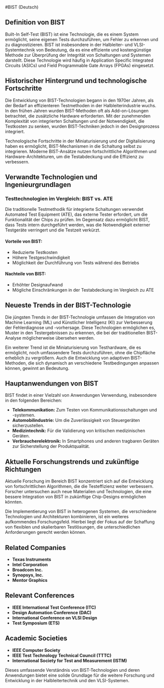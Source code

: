 #BIST (Deutsch)

## Definition von BIST

Built-In Self-Test (BIST) ist eine Technologie, die es einem System ermöglicht, seine eigenen Tests durchzuführen, um Fehler zu erkennen und zu diagnostizieren. BIST ist insbesondere in der Halbleiter- und VLSI-Systemtechnik von Bedeutung, da es eine effiziente und kostengünstige Methode zur Überprüfung der Integrität von Schaltungen und Systemen darstellt. Diese Technologie wird häufig in Application Specific Integrated Circuits (ASICs) und Field Programmable Gate Arrays (FPGAs) eingesetzt.

## Historischer Hintergrund und technologische Fortschritte

Die Entwicklung von BIST-Technologien begann in den 1970er Jahren, als der Bedarf an effizienteren Testmethoden in der Halbleiterindustrie wuchs. In den frühen Jahren wurden BIST-Methoden oft als Add-on-Lösungen betrachtet, die zusätzliche Hardware erforderten. Mit der zunehmenden Komplexität von integrierten Schaltungen und der Notwendigkeit, die Testkosten zu senken, wurden BIST-Techniken jedoch in den Designprozess integriert. 

Technologische Fortschritte in der Miniaturisierung und der Digitalisierung haben es ermöglicht, BIST-Mechanismen in die Schaltung selbst zu integrieren. Moderne BIST-Ansätze nutzen fortschrittliche Algorithmen und Hardware-Architekturen, um die Testabdeckung und die Effizienz zu verbessern.

## Verwandte Technologien und Ingenieurgrundlagen

### Testtechnologien im Vergleich: BIST vs. ATE

Die traditionelle Testmethodik für integrierte Schaltungen verwendet Automated Test Equipment (ATE), das externe Tester erfordert, um die Funktionalität der Chips zu prüfen. Im Gegensatz dazu ermöglicht BIST, dass Tests intern durchgeführt werden, was die Notwendigkeit externer Testgeräte verringert und die Testzeit verkürzt. 

#### Vorteile von BIST:
- Reduzierte Testkosten
- Höhere Testgeschwindigkeit
- Möglichkeit der Durchführung von Tests während des Betriebs

#### Nachteile von BIST:
- Erhöhter Designaufwand
- Mögliche Einschränkungen in der Testabdeckung im Vergleich zu ATE

## Neueste Trends in der BIST-Technologie

Die jüngsten Trends in der BIST-Technologie umfassen die Integration von Machine Learning (ML) und Künstlicher Intelligenz (KI) zur Verbesserung der Fehlerdiagnose und -vorhersage. Diese Technologien ermöglichen es, Muster in den Testergebnissen zu erkennen, die bei der traditionellen BIST-Analyse möglicherweise übersehen werden. 

Ein weiterer Trend ist die Miniaturisierung von Testhardware, die es ermöglicht, noch umfassendere Tests durchzuführen, ohne die Chipfläche erheblich zu vergrößern. Auch die Entwicklung von adaptiven BIST-Methoden, die sich dynamisch an verschiedene Testbedingungen anpassen können, gewinnt an Bedeutung.

## Hauptanwendungen von BIST

BIST findet in einer Vielzahl von Anwendungen Verwendung, insbesondere in den folgenden Bereichen:

- **Telekommunikation:** Zum Testen von Kommunikationsschaltungen und -systemen.
- **Automobilindustrie:** Um die Zuverlässigkeit von Steuergeräten sicherzustellen.
- **Medizintechnik:** Für die Validierung von kritischen medizinischen Geräten.
- **Verbraucherelektronik:** In Smartphones und anderen tragbaren Geräten zur Sicherstellung der Produktqualität.

## Aktuelle Forschungstrends und zukünftige Richtungen

Aktuelle Forschung im Bereich BIST konzentriert sich auf die Entwicklung von fortschrittlichen Algorithmen, die die Testeffizienz weiter verbessern. Forscher untersuchen auch neue Materialien und Technologien, die eine bessere Integration von BIST in zukünftige Chip-Designs ermöglichen könnten. 

Die Implementierung von BIST in heterogenen Systemen, die verschiedene Technologien und Architekturen kombinieren, ist ein weiteres aufkommendes Forschungsfeld. Hierbei liegt der Fokus auf der Schaffung von flexiblen und skalierbaren Testlösungen, die unterschiedlichen Anforderungen gerecht werden können.

## Related Companies

- **Texas Instruments**
- **Intel Corporation**
- **Broadcom Inc.**
- **Synopsys, Inc.**
- **Mentor Graphics**

## Relevant Conferences

- **IEEE International Test Conference (ITC)**
- **Design Automation Conference (DAC)**
- **International Conference on VLSI Design**
- **Test Symposium (ETS)**

## Academic Societies

- **IEEE Computer Society**
- **IEEE Test Technology Technical Council (TTTC)**
- **International Society for Test and Measurement (ISTM)**

Dieses umfassende Verständnis von BIST-Technologien und deren Anwendungen bietet eine solide Grundlage für die weitere Forschung und Entwicklung in der Halbleitertechnik und den VLSI-Systemen.